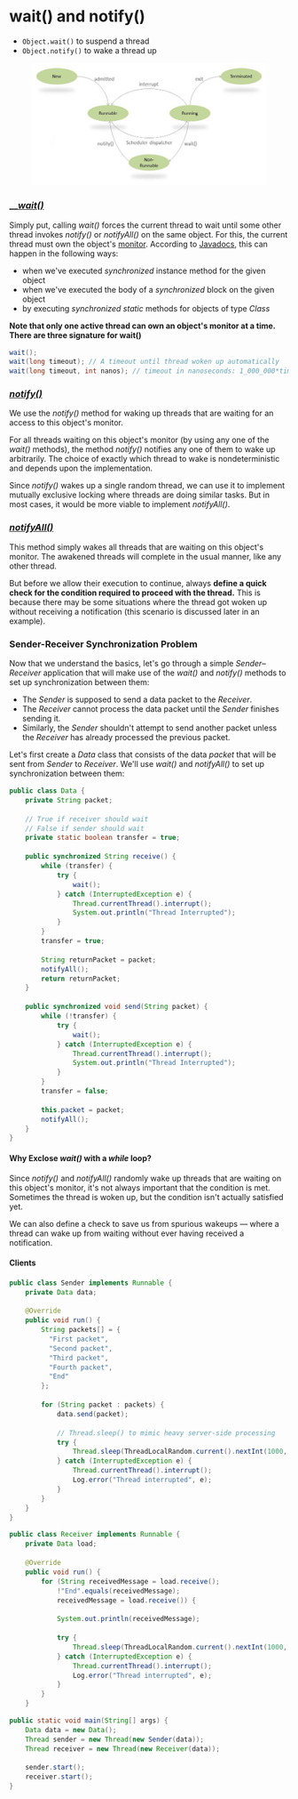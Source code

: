 # wait() and notify()

* `Object.wait()` to suspend a thread
* `Object.notify()` to wake a thread up

<figure><img src="../.gitbook/assets/image.png" alt=""><figcaption></figcaption></figure>

### __[_wait()_ ](https://docs.oracle.com/javase/7/docs/api/java/lang/Object.html#wait\(\))

Simply put, calling _wait()_ forces the current thread to wait until some other thread invokes _notify()_ or _notifyAll()_ on the same object. For this, the current thread must own the object's [monitor](https://www.baeldung.com/cs/monitor). According to [Javadocs](https://docs.oracle.com/en/java/javase/11/docs/api/java.base/java/lang/Object.html#notify\(\)), this can happen in the following ways:

* when we've executed _synchronized_ instance method for the given object
* when we've executed the body of a _synchronized_ block on the given object
* by executing _synchronized static_ methods for objects of type _Class_

**Note that only one active thread can own an object's monitor at a time. There are three signature for wait()**

```java
wait();
wait(long timeout); // A timeout until thread woken up automatically
wait(long timeout, int nanos); // timeout in nanoseconds: 1_000_000*timeout + nanos.
```

### __[_notify()_](https://docs.oracle.com/javase/7/docs/api/java/lang/Object.html#notify\(\))__

We use the _notify()_ method for waking up threads that are waiting for an access to this object's monitor.

For all threads waiting on this object's monitor (by using any one of the _wait()_ methods), the method _notify()_ notifies any one of them to wake up arbitrarily. The choice of exactly which thread to wake is nondeterministic and depends upon the implementation.

Since _notify()_ wakes up a single random thread, we can use it to implement mutually exclusive locking where threads are doing similar tasks. But in most cases, it would be more viable to implement _notifyAll()_.

### __[_notifyAll()_](https://docs.oracle.com/javase/7/docs/api/java/lang/Object.html#notifyAll\(\))__

This method simply wakes all threads that are waiting on this object's monitor. The awakened threads will complete in the usual manner, like any other thread.

But before we allow their execution to continue, always **define a quick check for the condition required to proceed with the thread.** This is because there may be some situations where the thread got woken up without receiving a notification (this scenario is discussed later in an example).

### Sender-Receiver Synchronization Problem

Now that we understand the basics, let's go through a simple _Sender_–_Receiver_ application that will make use of the _wait()_ and _notify()_ methods to set up synchronization between them:

* The _Sender_ is supposed to send a data packet to the _Receiver_.
* The _Receiver_ cannot process the data packet until the _Sender_ finishes sending it.
* Similarly, the _Sender_ shouldn't attempt to send another packet unless the _Receiver_ has already processed the previous packet.

Let's first create a _Data_ class that consists of the data _packet_ that will be sent from _Sender_ to _Receiver_. We'll use _wait()_ and _notifyAll()_ to set up synchronization between them:

```java
public class Data {
    private String packet;
    
    // True if receiver should wait
    // False if sender should wait
    private static boolean transfer = true;
    
    public synchronized String receive() {
        while (transfer) {
            try {
                wait();
            } catch (InterruptedException e) {
                Thread.currentThread().interrupt();
                System.out.println("Thread Interrupted");
            }
        }
        transfer = true;
        
        String returnPacket = packet;
        notifyAll();
        return returnPacket;
    }
    
    public synchronized void send(String packet) {
        while (!transfer) {
            try {
                wait();
            } catch (InterruptedException e) {
                Thread.currentThread().interrupt();
                System.out.println("Thread Interrupted");
            }
        }
        transfer = false;
        
        this.packet = packet;
        notifyAll();
    }
}
```

#### Why Exclose _wait()_ with  a _while_ loop?

Since _notify()_ and _notifyAll()_ randomly wake up threads that are waiting on this object's monitor, it's not always important that the condition is met. Sometimes the thread is woken up, but the condition isn't actually satisfied yet.

We can also define a check to save us from spurious wakeups — where a thread can wake up from waiting without ever having received a notification.

#### Clients

```java
public class Sender implements Runnable {
    private Data data;
    
    @Override
    public void run() {
        String packets[] = {
          "First packet",
          "Second packet",
          "Third packet",
          "Fourth packet",
          "End"
        };
        
        for (String packet : packets) {
            data.send(packet);
            
            // Thread.sleep() to mimic heavy server-side processing
            try {
                Thread.sleep(ThreadLocalRandom.current().nextInt(1000, 5000));
            } catch (InterruptedException e) {
                Thread.currentThread().interrupt(); 
                Log.error("Thread interrupted", e); 
            }
        }
    } 
}
```

```java
public class Receiver implements Runnable {
    private Data load;
    
    @Override
    public void run() {
        for (String receivedMessage = load.receive(); 
            !"End".equals(receivedMessage);
            receivedMessage = load.receive()) {
            
            System.out.println(receivedMessage);
            
            try {
                Thread.sleep(ThreadLocalRandom.current().nextInt(1000, 5000));
            } catch (InterruptedException e) {
                Thread.currentThread().interrupt(); 
                Log.error("Thread interrupted", e); 
            }
        }
    }
```

```java
public static void main(String[] args) {
    Data data = new Data();
    Thread sender = new Thread(new Sender(data));
    Thread receiver = new Thread(new Receiver(data));
    
    sender.start();
    receiver.start();
}
```
